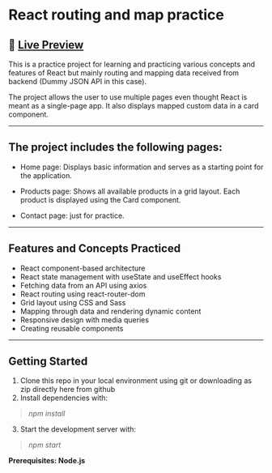 
# React routing and map practice

## 🔗 [Live Preview](https://peppy-khapse-f13bb3.netlify.app/)
<!-- ![Design preview]() -->

This is a practice project for learning and practicing various concepts and features of React but mainly routing and mapping data received from backend (Dummy JSON API in this case). 

The project allows the user to use multiple pages even thought React is meant as a single-page app. It also displays mapped custom data in a card component. 

---
## The project includes the following pages:

* Home page: Displays basic information and serves as a starting point for the application.

* Products page: Shows all available products in a grid layout. Each product is displayed using the Card component.

* Contact page: just for practice.

---

## Features and Concepts Practiced

* React component-based architecture
* React state management with useState and useEffect hooks
* Fetching data from an API using axios
* React routing using react-router-dom
* Grid layout using CSS and Sass
* Mapping through data and rendering dynamic content
* Responsive design with media queries
* Creating reusable components

---

## Getting Started 

1. Clone this repo in your local environment using git or downloading as zip directly here from github 
2. Install dependencies with:
> <em>npm install</em>
3. Start the development server with:
> <em>npm start</em>

**Prerequisites: Node.js** 

    